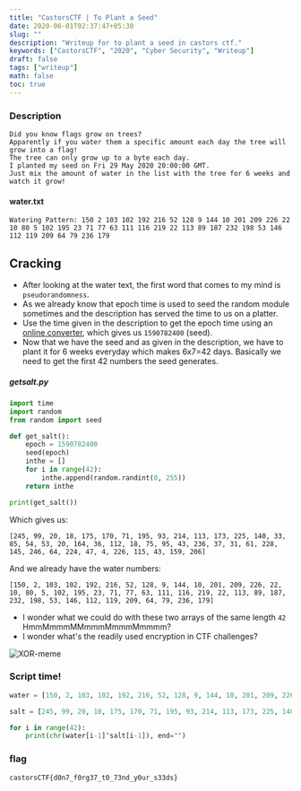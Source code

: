 ```yaml
---
title: "CastorsCTF | To Plant a Seed"
date: 2020-06-01T02:37:47+05:30
slug: ""
description: "Writeup for to plant a seed in castors ctf."
keywords: ["CastorsCTF", "2020", "Cyber Security", "Writeup"]
draft: false
tags: ["writeup"]
math: false
toc: true
---
```


### Description
```
Did you know flags grow on trees?
Apparently if you water them a specific amount each day the tree will grow into a flag!
The tree can only grow up to a byte each day. 
I planted my seed on Fri 29 May 2020 20:00:00 GMT.
Just mix the amount of water in the list with the tree for 6 weeks and watch it grow!
```

#### water.txt
```
Watering Pattern: 150 2 103 102 192 216 52 128 9 144 10 201 209 226 22 10 80 5 102 195 23 71 77 63 111 116 219 22 113 89 187 232 198 53 146 112 119 209 64 79 236 179
```

## Cracking
- After looking at the water text, the first word that comes to my mind is `pseudorandomness`.
- As we already know that epoch time is used to seed the random module sometimes and the description has served the time to us on a platter.
- Use the time given in the description to get the epoch time using an [online converter](https://www.epochconverter.com/), which gives us `1590782400` (seed).
- Now that we have the seed and as given in the description, we have to plant it for 6 weeks everyday which makes 6x7=42 days. Basically we need to get the first 42 numbers the seed generates.

##### getsalt.py
```python
import time
import random
from random import seed

def get_salt():
    epoch = 1590782400
    seed(epoch)
    inthe = []
    for i in range(42):
        inthe.append(random.randint(0, 255))
    return inthe

print(get_salt())
```
Which gives us:
```
[245, 99, 20, 18, 175, 170, 71, 195, 93, 214, 113, 173, 225, 140, 33, 85, 54, 53, 20, 164, 36, 112, 18, 75, 95, 43, 236, 37, 31, 61, 228, 145, 246, 64, 224, 47, 4, 226, 115, 43, 159, 206]
```
And we already have the water numbers:
```
[150, 2, 103, 102, 192, 216, 52, 128, 9, 144, 10, 201, 209, 226, 22, 10, 80, 5, 102, 195, 23, 71, 77, 63, 111, 116, 219, 22, 113, 89, 187, 232, 198, 53, 146, 112, 119, 209, 64, 79, 236, 179]
```
- I wonder what we could do with these two arrays of the same length `42` HmmMmmmMMmmmMmmmMmmmm?
- I wonder what's the readily used encryption in CTF challenges?

![XOR-meme](https://i.imgur.com/R9DlBMI.png)

### Script time!
```python
water = [150, 2, 103, 102, 192, 216, 52, 128, 9, 144, 10, 201, 209, 226, 22, 10, 80, 5, 102, 195, 23, 71, 77, 63, 111, 116, 219, 22, 113, 89, 187, 232, 198, 53, 146, 112, 119, 209, 64, 79, 236, 179]

salt = [245, 99, 20, 18, 175, 170, 71, 195, 93, 214, 113, 173, 225, 140, 33, 85, 54, 53, 20, 164, 36, 112, 18, 75, 95, 43, 236, 37, 31, 61, 228, 145, 246, 64, 224, 47, 4, 226, 115, 43, 159, 206]

for i in range(42):
    print(chr(water[i-1]^salt[i-1]), end="")
```

### flag
```bash
castorsCTF{d0n7_f0rg37_t0_73nd_y0ur_s33ds}
```
